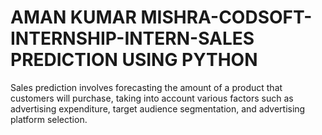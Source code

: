 # AMAN KUMAR MISHRA-CODSOFT-INTERNSHIP-INTERN-SALES PREDICTION USING PYTHON
Sales prediction involves forecasting the amount of a product that customers will purchase, taking into account various factors such as advertising expenditure, target audience segmentation, and advertising platform selection.
